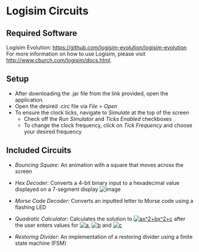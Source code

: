 # Logisim Circuits

## Required Software
Logisim Evolution: https://github.com/logisim-evolution/logisim-evolution  
For more information on how to use Logisim, please visit http://www.cburch.com/logisim/docs.html.

## Setup
- After downloading the .jar file from the link provided, open the application.
- Open the desired .circ file via _File_ > _Open_
- To ensure the clock ticks, navigate to _Simulate_ at the top of the screen
    - Check off the _Run Simulator_ and _Ticks Enabled_ checkboxes
    - To change the clock frequency, click on _Tick Frequency_ and choose your desired frequency

## Included Circuits
- _Bouncing Square:_ An animation with a square that moves across the screen
- _Hex Decoder:_ Converts a 4-bit binary input to a hexadecimal value displayed on a 7-segment display
    ![image](https://user-images.githubusercontent.com/69637288/130247613-591c1483-3528-40a9-88c3-943f3fd6a638.png)
    
- _Morse Code Decoder:_ Converts an inputted letter to Morse code using a flashing LED
- _Quadratic Calculator:_ Calculates the solution to <a href="https://www.codecogs.com/eqnedit.php?latex=ax^2&plus;bx^2&plus;c" target="_blank"><img src="https://latex.codecogs.com/svg.latex?ax^2&plus;bx^2&plus;c" title="ax^2+bx^2+c" /></a> after the user enters values for <a href="https://www.codecogs.com/eqnedit.php?latex=a" target="_blank"><img src="https://latex.codecogs.com/svg.latex?a" title="a" /></a>, <a href="https://www.codecogs.com/eqnedit.php?latex=b" target="_blank"><img src="https://latex.codecogs.com/svg.latex?b" title="b" /></a> and <a href="https://www.codecogs.com/eqnedit.php?latex=c" target="_blank"><img src="https://latex.codecogs.com/svg.latex?c" title="c" /></a>
- _Restoring Divider:_ An implementation of a restoring divider using a finite state machine (FSM)
